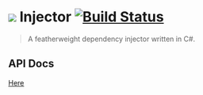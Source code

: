 # ![](http://htmlpreview.github.io/?https://github.com/Sholtee/injector/blob/master/favicon.ico ) Injector [![Build Status](https://travis-ci.com/Sholtee/injector.svg?branch=master)](https://travis-ci.com/Sholtee/injector)
> A featherweight dependency injector written in C#.

## API Docs
[Here](http://htmlpreview.github.io/?https://github.com/Sholtee/injector/blob/master/DOC/Solti.Utils.DI.html )